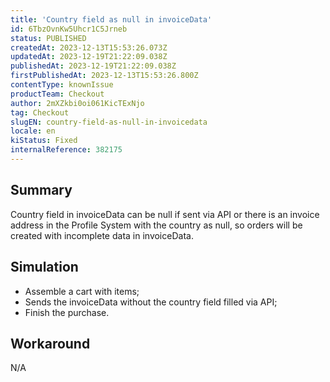 ```yaml
---
title: 'Country field as null in invoiceData'
id: 6TbzOvnKw5Uhcr1C5Jrneb
status: PUBLISHED
createdAt: 2023-12-13T15:53:26.073Z
updatedAt: 2023-12-19T21:22:09.038Z
publishedAt: 2023-12-19T21:22:09.038Z
firstPublishedAt: 2023-12-13T15:53:26.800Z
contentType: knownIssue
productTeam: Checkout
author: 2mXZkbi0oi061KicTExNjo
tag: Checkout
slugEN: country-field-as-null-in-invoicedata
locale: en
kiStatus: Fixed
internalReference: 382175
---
```


## Summary


Country field in invoiceData can be null if sent via API or there is an invoice address in the Profile System with the country as null, so orders will be created with incomplete data in invoiceData.


##

## Simulation



- Assemble a cart with items;
- Sends the invoiceData without the country field filled via API;
- Finish the purchase.


##

## Workaround


N/A



